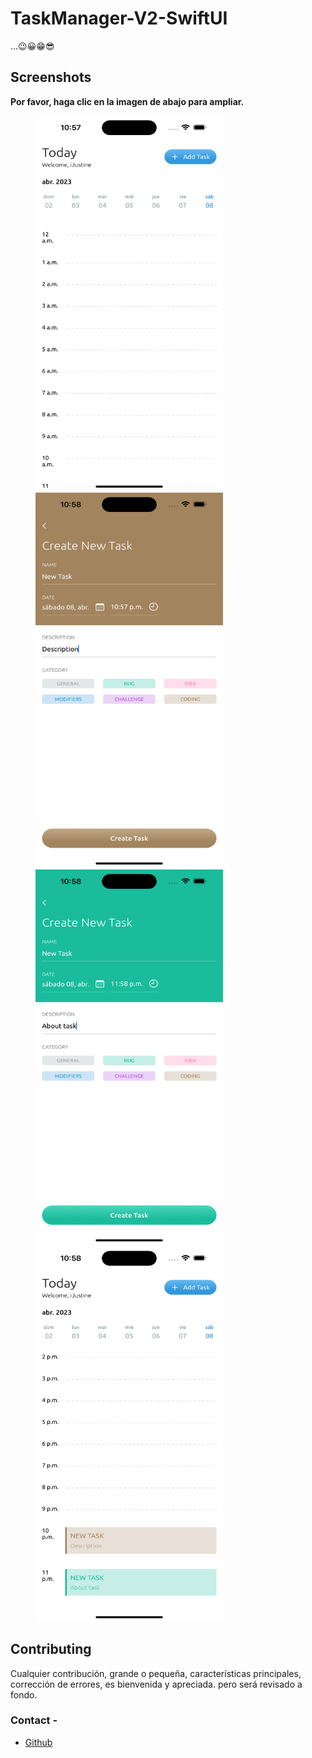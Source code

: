 # TaskManager-V2-SwiftUI
...😉😀😁😎

## Screenshots

**Por favor, haga clic en la imagen de abajo para ampliar.**

<img src="https://github.com/antonyochavez/TaskManager-V2-SwiftUI/blob/main/Screenshots/Screenshot_1.png" height="600" width="300" hspace="40">
<br/>
<img src="https://github.com/antonyochavez/TaskManager-V2-SwiftUI/blob/main/Screenshots/Screenshot_2.png" height="600" width="300" hspace="40">
<br/>
<img src="https://github.com/antonyochavez/TaskManager-V2-SwiftUI/blob/main/Screenshots/Screenshot_3.png" height="600" width="300" hspace="40">
<br/>
<img src="https://github.com/antonyochavez/TaskManager-V2-SwiftUI/blob/main/Screenshots/Screenshot_4.png" height="600" width="300" hspace="40">

## Contributing

Cualquier contribución, grande o pequeña, características principales, corrección de errores, es bienvenida y apreciada.
pero será revisado a fondo.

### Contact -
- [Github](https://github.com/antonyochavez)


